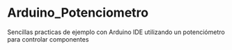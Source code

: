 # Arduino_Potenciometro
Sencillas practicas de ejemplo con Arduino IDE utilizando un potenciómetro para controlar componentes
